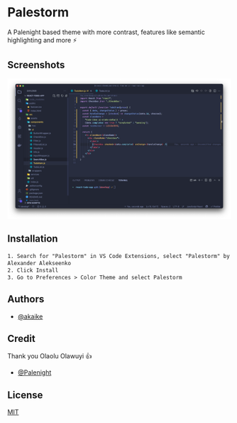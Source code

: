 # Palestorm

A Palenight based theme with more contrast, features like semantic highlighting and more ⚡️

## Screenshots

![Palestorm](https://raw.githubusercontent.com/Akaike0/vsc-palestorm-theme/main/palestorm_screenshot.png)

## Installation

```
1. Search for "Palestorm" in VS Code Extensions, select "Palestorm" by Alexander Alekseenko
2. Click Install
3. Go to Preferences > Color Theme and select Palestorm
```

## Authors

- [@akaike](https://github.com/Akaike0)

## Credit

Thank you Olaolu Olawuyi 👍

- [@Palenight](https://github.com/whizkydee/vscode-palenight-theme)

## License

[MIT](https://choosealicense.com/licenses/mit/)
